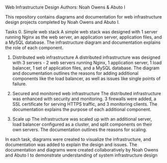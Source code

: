 Web Infrastructure Design
Authors: Noah Owens & Abuto I

This repository contains diagrams and documentation for web infrastructure design projects completed by Noah Owens and Abuto I.

Tasks
0. Simple web stack
A simple web stack was designed with 1 server running Nginx as the web server, an application server, application files, and a MySQL database. The infrastructure diagram and documentation explains the role of each component.

1. Distributed web infrastructure
A distributed infrastructure was designed with 3 servers - 2 web servers running Nginx, 1 application server, 1 load balancer, 1 set of application files, and a MySQL database. The diagram and documentation outlines the reasons for adding additional components like the load balancer, as well as issues like single points of failure.

2. Secured and monitored web infrastructure
The distributed infrastructure was enhanced with security and monitoring. 3 firewalls were added, a SSL certificate for serving HTTPS traffic, and 3 monitoring clients. The documentation explains the purpose of each additional component.

3. Scale up
The infrastructure was scaled up with an additional server, load balancer configured as a cluster, and split components on their own servers. The documentation outlines the reasons for scaling.

In each task, diagrams were created to visualize the infrastructure, and documentation was added to explain the design and issues. The documentation and diagrams were created collaboratively by Noah Owens and Abuto I to demonstrate understanding of system infrastructure design
